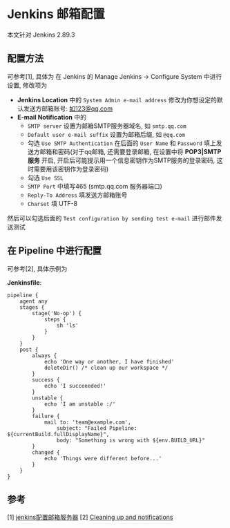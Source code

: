# Jenkins 邮箱配置

本文针对 Jenkins 2.89.3

## 配置方法

可参考[1], 具体为
在 Jenkins 的 Manage Jenkins -> Configure System 中进行设置, 修改项为

- **Jenkins Location** 中的 `System Admin e-mail address` 修改为你想设定的默认发送方邮箱账号: 如123@qq.com
- **E-mail Notification** 中的
  - `SMTP server` 设置为邮箱SMTP服务器域名, 如 `smtp.qq.com`
  - `Default user e-mail suffix` 设置为邮箱后缀, 如 `@qq.com`
  - 勾选 `Use SMTP Authentication` 在后面的 `User Name` 和 `Password` 填上发送方邮箱和密码(对于qq邮箱, 还需要登录邮箱, 在设置中将 **POP3|SMTP服务** 开启, 开启后可能提示用一个信息密钥作为SMTP服务的登录密码, 这时需要用该密钥作为登录密码)
  - 勾选 `Use SSL`
  - `SMTP Port` 中填写465 (smtp.qq.com 服务器端口)
  - `Reply-To Address` 填发送方邮箱账号
  - `Charset` 填 UTF-8

然后可以勾选后面的 `Test configuration by sending test e-mail` 进行邮件发送测试

## 在 Pipeline 中进行配置

可参考[2], 具体示例为

**Jenkinsfile**:

``` text
pipeline {
    agent any
    stages {
        stage('No-op') {
            steps {
                sh 'ls'
            }
        }
    }
    post {
        always {
            echo 'One way or another, I have finished'
            deleteDir() /* clean up our workspace */
        }
        success {
            echo 'I succeeeded!'
        }
        unstable {
            echo 'I am unstable :/'
        }
        failure {
            mail to: 'team@example.com',
                subject: "Failed Pipeline: ${currentBuild.fullDisplayName}",
                body: "Something is wrong with ${env.BUILD_URL}"
        }
        changed {
            echo 'Things were different before...'
        }
    }
}
```

## 参考

[1] [jenkins配置邮箱服务器](http://blog.csdn.net/dingshuangyong/article/details/77530461)
[2] [Cleaning up and notifications](https://jenkins.io/doc/pipeline/tour/post/)